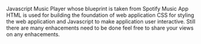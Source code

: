 Javascript Music Player whose blueprint is taken from Spotify Music App
HTML is used for building the foundation of web application CSS for styling the web application and Javascript to make application user interactive.
Still there are many enhacements need to be done feel free to share your views on any enhacements.
